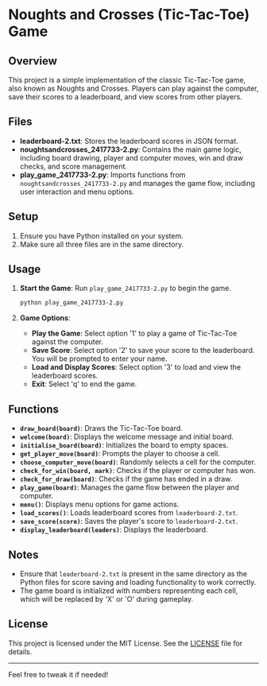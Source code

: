 # Noughts and Crosses (Tic-Tac-Toe) Game

## Overview

This project is a simple implementation of the classic Tic-Tac-Toe game, also known as Noughts and Crosses. Players can play against the computer, save their scores to a leaderboard, and view scores from other players.

## Files

- **leaderboard-2.txt**: Stores the leaderboard scores in JSON format.
- **noughtsandcrosses_2417733-2.py**: Contains the main game logic, including board drawing, player and computer moves, win and draw checks, and score management.
- **play_game_2417733-2.py**: Imports functions from `noughtsandcrosses_2417733-2.py` and manages the game flow, including user interaction and menu options.

## Setup

1. Ensure you have Python installed on your system.
2. Make sure all three files are in the same directory.

## Usage

1. **Start the Game**: Run `play_game_2417733-2.py` to begin the game.
    ```bash
    python play_game_2417733-2.py
    ```

2. **Game Options**:
    - **Play the Game**: Select option '1' to play a game of Tic-Tac-Toe against the computer.
    - **Save Score**: Select option '2' to save your score to the leaderboard. You will be prompted to enter your name.
    - **Load and Display Scores**: Select option '3' to load and view the leaderboard scores.
    - **Exit**: Select 'q' to end the game.

## Functions

- **`draw_board(board)`**: Draws the Tic-Tac-Toe board.
- **`welcome(board)`**: Displays the welcome message and initial board.
- **`initialise_board(board)`**: Initializes the board to empty spaces.
- **`get_player_move(board)`**: Prompts the player to choose a cell.
- **`choose_computer_move(board)`**: Randomly selects a cell for the computer.
- **`check_for_win(board, mark)`**: Checks if the player or computer has won.
- **`check_for_draw(board)`**: Checks if the game has ended in a draw.
- **`play_game(board)`**: Manages the game flow between the player and computer.
- **`menu()`**: Displays menu options for game actions.
- **`load_scores()`**: Loads leaderboard scores from `leaderboard-2.txt`.
- **`save_score(score)`**: Saves the player's score to `leaderboard-2.txt`.
- **`display_leaderboard(leaders)`**: Displays the leaderboard.

## Notes

- Ensure that `leaderboard-2.txt` is present in the same directory as the Python files for score saving and loading functionality to work correctly.
- The game board is initialized with numbers representing each cell, which will be replaced by 'X' or 'O' during gameplay.

## License

This project is licensed under the MIT License. See the [LICENSE](LICENSE) file for details.

---

Feel free to tweak it if needed!
